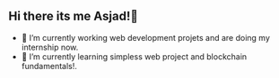 ## Hi there its me Asjad!👋

<!--
**asjadhamizan/asjadhamizan** is a ✨ _special_ ✨ repository because its `README.md` (this file) appears on your GitHub profile.

Here are some ideas to get you started:
-->
- 🔭 I’m currently working web development projets and are doing my internship now.
- 🌱 I’m currently learning simpless web project and blockchain fundamentals!.
